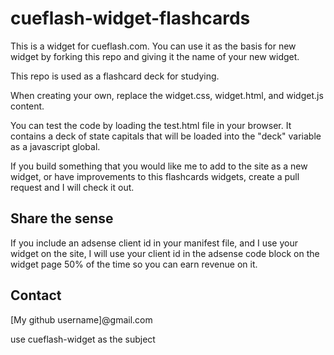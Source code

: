 # cueflash-widget-flashcards

This is a widget for cueflash.com. You can use it as the 
basis for new widget by forking this repo and giving it the name of your new widget.

This repo is used as a flashcard deck for studying.

When creating your own, replace the widget.css, widget.html,
and widget.js content. 

You can test the code by loading the test.html file in your browser. It contains a deck of state capitals that will be loaded into the "deck" variable as a javascript global.

If you build something that you would like me to add to the site as a new widget, or have improvements to this flashcards widgets, create a pull request and I will check it out. 


## Share the sense

If you include an adsense client id in your manifest file, and I use your widget on the site, I will use your client id in the adsense code block on the widget page 50% of the time so you can earn revenue on it. 

## Contact
[My github username]@gmail.com

use cueflash-widget as the subject
